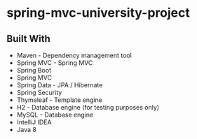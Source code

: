 # spring-mvc-university-project

## Built With

* Maven - Dependency management tool
* Spring MVC - Spring MVC
* Spring Boot
* Spring MVC
* Spring Data - JPA / Hibernate
* Spring Security
* Thymeleaf - Template engine
* H2 - Database engine (for testing purposes only)
* MySQL - Database engine
* IntelliJ IDEA
* Java 8


